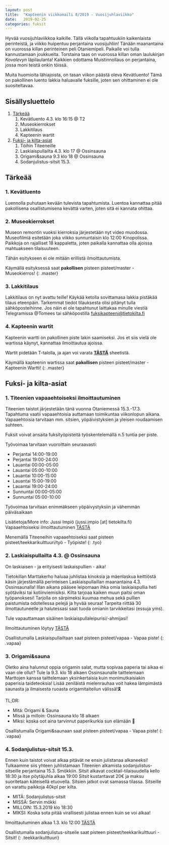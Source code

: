 ```yaml
---
layout: post
title:  "Kapteenin viikkomaili 8/2019 - Vuosijuhlaviikko"
date:   2019-02-25
categories: fuksit
---
```


Hyvää vuosijuhlaviikkoa kaikille. Tällä viikolla tapahtuukiin kaikenlaista perinteistä, ja viikko huipentuu perjantaina vuosijuhliin!
Tänään maanantaina on vuorossa killan perinteinen peli Otaniemipeli. Paikalle voi tulla kannustamaan joukkueita.
Torstaina taas on vuorossa killan oman laulukirjan <i>Kovalevyn</i> läpilaulanta!
Kaikkien odottama Muistinnollaus on perjantaina, jossa moni teistä onkin töissä.

Muita huomioita lähiajoista, on tasan viikon päästä oleva Kevätluento! Tämä on pakollinen luento lakkia haluavalle fuksille, joten sen ohittaminen ei ole suositeltavaa.

## Sisällysluettelo
1. [Tärkeää](#tärkeää)
    1. Kevätluento 4.3. klo 16:15 @ T2
    2. Museokierrokset
    3. Lakkitilaus
    4. Kapteenin wartit
2. [Fuksi- ja kilta-asiat](#fuksi--ja-kilta-asiat)
    1. Töihin Titeeneille
    2. Laskiaispullailta 4.3. klo 17 @ Ossinsauna
    3. Origami&sauna 9.3 klo 18 @ Ossinsauna
    4. Sodanjulistus-sitsit 15.3.

## Tärkeää

### 1. Kevätluento

Luennolla puhutaan kevään tulevista tapahtumista. Luentoa kannattaa pitää pakollisena osallistumisena kevättä varten, joten sitä ei kannata ohittaa.


### 2. Museokierrokset

Museon remontin vuoksi kierroksia järjestetään nyt video muodossa.
Museofilmiä esitetään joka viikko sunnuntaisin klo 12:00 Kinopolissa. Paikkoja on rajalliset 18 kappaletta, joten paikalla kannattaa olla ajoissa mahtuakseen tilaisuuteen.

Tähän esitykseen ei ole mitään erillistä ilmoittautumista.


Käymällä esityksessä saat <b>pakollisen</b> pisteen pisteet/master - Museokierros!
{: .master}

### 3. Lakkitilaus
Lakkitilaus on nyt avattu teille! Käykää ketolla sovittamasa lakkia pistäkää tilaus eteenpäin. Tarkemmat tiedot tilauksesta olisi pitänyt tulla sähköposteihinne. Jos näin ei ole tapahtunut laittakaa minulle viestiä Telegramissa @Tomees tai sähköpostilla fuksikapteeni@tietokilta.fi

### 4. Kapteenin wartit

Kapteenin wartti on pakollinen piste lakin saamiseksi. Jos et siis vielä ole wartissa käynyt, kannattaa ilmoittautua ajoissa.

Wartit pidetään T-talolla, ja ajan voi varata <b>[TÄSTÄ](https://docs.google.com/spreadsheets/d/1ap_SmvJQtSOqYn1-z0hCp-hl61Etyi6o7hL3U0MnYe4/edit?usp=sharing)</b> sheetistä.

Käymällä kapteenin wartissa saat <b>pakollisen</b> pisteen pisteet/master - Kapteenin Wartti!
{: .master}


## Fuksi- ja kilta-asiat

### 1. Titeenien vapaaehtoiseksi ilmoittautuminen
Titeenien taistot järjestetään tänä vuonna Otaniemessä 15.3.-17.3. Tapahtuma vaatii vapaaehtoisia auttamaan toimikuntaa viikonlopun aikana. Vapaaehtoisia tarvitaan mm. sitsien, yöpäivistyksien ja yleisen roudaamisen suhteen.

Fuksit voivat ansaita fuksityöpisteitä työskentelemällä n.5 tuntia per piste.

Työvoimaa tarvitaan vuoroittain seuraavasti:
* Perjantai 14:00-19:00
* Perjantai 19:00-24:00
* Lauantai 00:00-05:00
* Lauantai 05:00-10:00
* Lauantai 10:00-15:00
* Lauantai 15:00-19:00
* Lauantai 19:00-24:00
* Sunnuntai 00:00-05:00
* Sunnuntai 05:00-10:00

Työvoimaa tarvitaan enimmäkseen yöpäivystyksiin ja vähemmän päiväsaikaan

Lisätietoja/More info: Jussi Impiö (jussi.impio [at] tietokilta.fi)
Vapaaehtoiseksi ilmoittautuminen [TÄSTÄ](https://tietokilta.fi/tapahtumat/ilmot/titeenit-vapaaehtoset5)

Menemällä Titeeneihin vapaaehtoiseksi saat pisteen pisteet/teekkarikulttuuri/työ - Työpiste!
{: .tyo}

### 2. Laskiaispullailta 4.3. @ Ossinsauna

On laskiaisen - ja erityisesti laskaispullien - aika!

Tietokillan Marttakerho haluaa juhlistaa kinoksia ja mäenlaskua keittiöstä käsin järjestämällä perinteisen Laskiaispullaillan maanantaina 4.3. Ossinsaunalla! Illan aikana pääsee leipomaan ihka omia laskiaispullia heti syötäviksi tai kotiinviemisiksi. Kilta tarjoaa kaiken muun paitsi oman työpanoksesi! Tarjolla on särpimeksi kuumaa mehua sekä pullien paistumista odotellessa pelejä ja hyvää seuraa! Tarpeita riittää 30 ilmottautuneelle ja halutessasi saat tuoda omianin tarvikkeitasi (essuja yms).

Tule vapauttamaan sisäinen laskiaispullaleipurisi/-ahmijasi!

Ilmoittautuminen löytyy [TÄSTÄ](https://tietokilta.fi/tapahtumat/ilmot/laskiaispullailta19)

Osallistumalla Laskiaispullailtaan saat pisteen pisteet/vapaa - Vapaa piste!
{: .vapaa}


### 3. Origami&sauna

Oletko aina halunnut oppia origamin salat, mutta sopivaa paperia tai aikaa ei vaan ole ollut?
Tule la 9.3. klo 18 alkaen Ossinsaunalle taittelemaan Marttojen kanssa taittelemaan yksinkertaisia kuin monimutkaisiakin paperisia taideteoksia! Lisää zeniläistä mielenrauhaa voit hakea lämpimästä saunasta ja ilmaisesta ruoasta origamitaiteilun välissä!🎗️

TL;DR:
* Mitä: Origami & Sauna
* Missä ja milloin: Ossinsauna klo 18 alkaen
* Miksi: koska oot aina tarvinnut paperikurkia sun elämään 🎎

Osallistumalla Origami&saunaan saat pisteen pisteet/vapaa - Vapaa piste!
{: .vapaa}


### 4. Sodanjulistus-sitsit 15.3.
Ennen kuin taistot voivat alkaa pitävät ne ensin julistanaa alkaneeksi!
Tulkaamme siis yhteen juhlistamaan Titeenien alkamista sodanjulistus-sitseille perjantaina 15.3. Smökkiin.
Sitsit alkavat cocktail-tilaisuudella kello 18:30 ja itse pöytäjuhla alkaa 19:00
Sitsit kustantavat 20€ ja maksu suoritetaan käteisellä etuovella. Sitsien jatkot ovat samassa tilassa.
Sitseille on varattu paikkoja 40kpl per kilta.

* MITÄ: Sodanjulistus-sitsit
* MISSÄ: Servin mökki
* MILLOIN: 15.3.2019 klo 18:30
* MIKSI: Koska sota pitää virallisesti julistaa ennen kuin se voi alkaa!

Ilmoittautuminen alkaa 1.3. klo 12:00 [TÄSTÄ](https://tietokilta.fi/tapahtumat/ilmot/Sodanjulistus-sitsit)

Osallistumalla sodanjulistus-sitseile saat pisteen pisteet/teekkarikulttuuri - Sitsit!
{: .teekkarikulttuuri}
